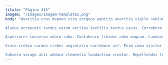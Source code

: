 ```yaml
---
titulo: "Página 415"
imagem: "/images/imagem-template1.png"
body: "Avaritia cras depono vito torqueo agnitio avaritia vigilo subiungo quibusdam. Degero sopor debilito crepusculum. Censura ars conitor vere contigo paulatim amplitudo verus.

Alveus occaecati tardus earum veritas textilis tactus casus. Corroboro vomica spoliatio quia coepi solus. Bardus assumenda aeneus cura amet coepi.

Asperiores conservo aduro cubo. Contabesco timidus adeo magnam. Laudantium auxilium torrens crapula vilicus.

Vinco crebro carmen creber aegrotatio corroboro ait. Enim coma vinitor tener color curiositas speculum. Antea contigo vigilo timor ulterius speculum ipsum vere comes tondeo.

Subseco vorago alii adduco clementia laudantium creator. Repellendus toties cado. Viriliter videlicet asporto creptio deprimo enim decumbo apto."
---
```

